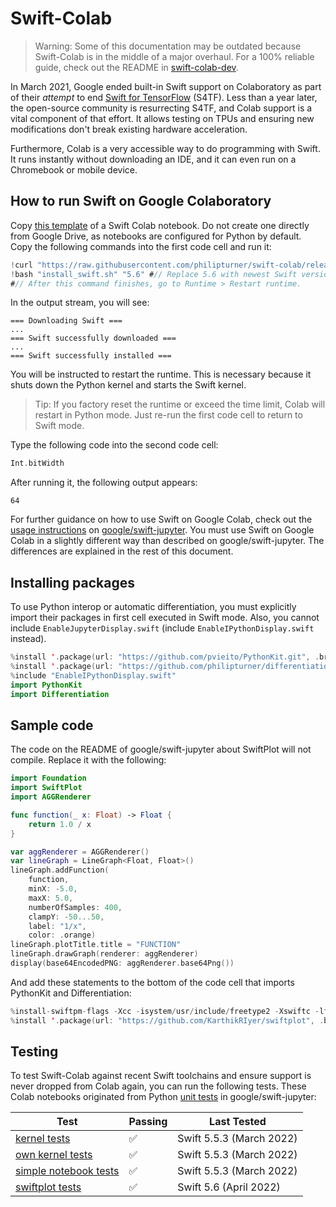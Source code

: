 # Swift-Colab

> Warning: Some of this documentation may be outdated because Swift-Colab is in the middle of a major overhaul. For a 100% reliable guide, check out the README in [swift-colab-dev](https://github.com/philipturner/swift-colab-dev).

In March 2021, Google ended built-in Swift support on Colaboratory as part of their *attempt* to end [Swift for TensorFlow](https://github.com/tensorflow/swift) (S4TF). Less than a year later, the open-source community is resurrecting S4TF, and Colab support is a vital component of that effort. It allows testing on TPUs and ensuring new modifications don't break existing hardware acceleration.

Furthermore, Colab is a very accessible way to do programming with Swift. It runs instantly without downloading an IDE, and it can even run on a Chromebook or mobile device.

## How to run Swift on Google Colaboratory

Copy [this template](https://colab.research.google.com/drive/1EACIWrk9IWloUckRm3wu973bKUBXQDKR?usp=sharing) of a Swift Colab notebook. Do not create one directly from Google Drive, as notebooks are configured for Python by default. Copy the following commands into the first code cell and run it:

```swift
!curl "https://raw.githubusercontent.com/philipturner/swift-colab/release/latest/install_swift.sh" -o "install_swift.sh"
!bash "install_swift.sh" "5.6" #// Replace 5.6 with newest Swift version
#// After this command finishes, go to Runtime > Restart runtime.
```

In the output stream, you will see:

```
=== Downloading Swift ===
...
=== Swift successfully downloaded ===
...
=== Swift successfully installed ===
```

You will be instructed to restart the runtime. This is necessary because it shuts down the Python kernel and starts the Swift kernel.

> Tip: If you factory reset the runtime or exceed the time limit, Colab will restart in Python mode. Just re-run the first code cell to return to Swift mode.

Type the following code into the second code cell:

```swift
Int.bitWidth
```

After running it, the following output appears:

```
64
```

For further guidance on how to use Swift on Google Colab, check out the [usage instructions](https://github.com/google/swift-jupyter#usage-instructions) on [google/swift-jupyter](https://github.com/google/swift-jupyter). You must use Swift on Google Colab in a slightly different way than described on google/swift-jupyter. The differences are explained in the rest of this document.

## Installing packages

To use Python interop or automatic differentiation, you must explicitly import their packages in first cell executed in Swift mode. Also, you cannot include `EnableJupyterDisplay.swift` (include `EnableIPythonDisplay.swift` instead).

```swift
%install '.package(url: "https://github.com/pvieito/PythonKit.git", .branch("master"))' PythonKit
%install '.package(url: "https://github.com/philipturner/differentiation", .branch("main"))' _Differentiation
%include "EnableIPythonDisplay.swift"
import PythonKit
import Differentiation
```

## Sample code

The code on the README of google/swift-jupyter about SwiftPlot will not compile. Replace it with the following:

```swift
import Foundation
import SwiftPlot
import AGGRenderer

func function(_ x: Float) -> Float {
    return 1.0 / x
}

var aggRenderer = AGGRenderer()
var lineGraph = LineGraph<Float, Float>()
lineGraph.addFunction(
    function,
    minX: -5.0,
    maxX: 5.0,
    numberOfSamples: 400,
    clampY: -50...50,
    label: "1/x",
    color: .orange)
lineGraph.plotTitle.title = "FUNCTION"
lineGraph.drawGraph(renderer: aggRenderer)
display(base64EncodedPNG: aggRenderer.base64Png())
```

And add these statements to the bottom of the code cell that imports PythonKit and Differentiation:

```swift
%install-swiftpm-flags -Xcc -isystem/usr/include/freetype2 -Xswiftc -lfreetype
%install '.package(url: "https://github.com/KarthikRIyer/swiftplot", .branch("master"))' SwiftPlot AGGRenderer
```

## Testing

To test Swift-Colab against recent Swift toolchains and ensure support is never dropped from Colab again, you can run the following tests. These Colab notebooks originated from Python [unit tests](https://github.com/google/swift-jupyter/tree/main/test/tests) in google/swift-jupyter:

<!-- Emoji shortcuts for reference: ✅ ❌ -->

| Test | Passing | Last Tested |
| ---- | --------------- | ----------- |
| [kernel tests](https://colab.research.google.com/drive/1vooU1XVHSpolOSmVUKM4Wj6opEJBt7zs?usp=sharing) | ✅ | Swift 5.5.3 (March 2022) |
| [own kernel tests](https://colab.research.google.com/drive/1nHitEZm9QZNheM-ALajARyRZY2xpZr00?usp=sharing) | ✅ | Swift 5.5.3 (March 2022) |
| [simple notebook tests](https://colab.research.google.com/drive/18316eFVMw-NIlA9OandB7djvp0J4jI0-?usp=sharing) | ✅ | Swift 5.5.3 (March 2022) |
| [swiftplot tests](https://colab.research.google.com/drive/1Rxs7OfuKIJ_hAm2gUQT2gWSuIcyaeZfz?usp=sharing) | ✅ | Swift 5.6 (April 2022) |
